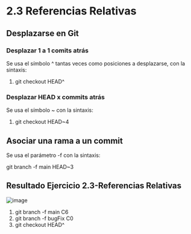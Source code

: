 # 2.3 Referencias Relativas

## Desplazarse en Git

### Desplazar 1 a 1 comits atrás
Se usa el símbolo ^ tantas veces como posiciones a desplazarse, con la sintaxis:

1. git checkout HEAD^ 

### Desplazar HEAD x commits atrás
Se usa el símbolo ~ con la sintaxis:

1. git checkout HEAD~4

## Asociar una rama a un commit
Se usa el parámetro -f con la sintaxis:

git branch -f main HEAD~3

## Resultado Ejercicio 2.3-Referencias Relativas

![image](https://user-images.githubusercontent.com/112440050/201422037-5830ea99-dbcb-4328-bb54-5f99a8a197af.png)

1. git branch -f main C6
2. git branch -f bugFix C0
3. git checkout HEAD^
